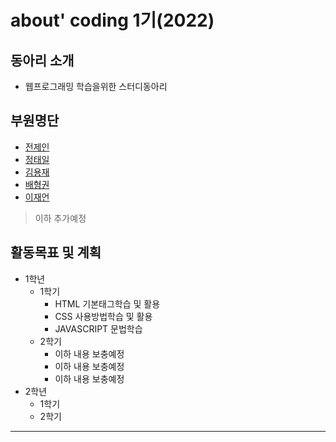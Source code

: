 # about' coding 1기(2022)

## 동아리 소개
* 웹프로그래밍 학습을위한 스터디동아리

## 부원명단
* [전제인](https://github.com/realCCC)
* [정태일](https://github.com/taeiljung)
* [김용재](https://github.com/bernadette1008)
* [배형권](https://github.com/smcmfmf)
* [이재언](https://github.com/Kumiori77)
>이하 추가예정

## 활동목표 및 계획
* 1학년
	* 1학기
		- HTML 기본태그학습 및 활용
		- CSS 사용방법학습 및 활용
		- JAVASCRIPT 문법학습
	* 2학기 
		- 이하 내용 보충예정
		- 이하 내용 보충예정
		- 이하 내용 보충예정
* 2학년
	* 1학기
	* 2학기

***
